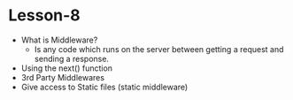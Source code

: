 # Lesson-8

- What is Middleware?
  - Is any code which runs on the server between getting a request and sending a response.
- Using the next() function
- 3rd Party Middlewares
- Give access to Static files (static middleware)
